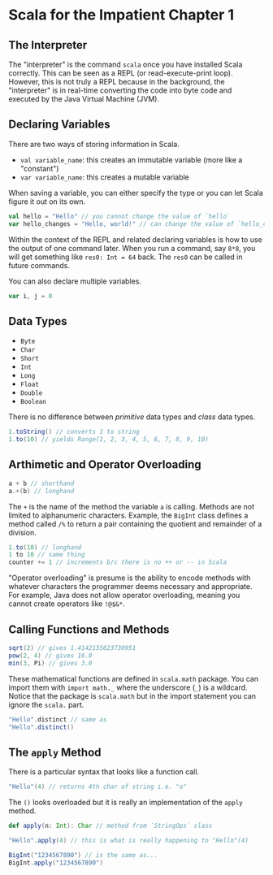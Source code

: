 # Scala for the Impatient Chapter 1

## The Interpreter

The "interpreter" is the command `scala` once you have installed Scala
correctly. This can be seen as a REPL (or read-execute-print loop). However,
this is not truly a REPL because in the background, the "interpreter" is in
real-time converting the code into byte code and executed by the Java Virtual
Machine (JVM).

## Declaring Variables

There are two ways of storing information in Scala. 

- `val variable_name`: this creates an immutable variable (more like a "constant")
- `var variable_name`: this creates a mutable variable

When saving a variable, you can either specify the type or you can let Scala
figure it out on its own.

```Scala
val hello = "Hello" // you cannot change the value of `hello`
var hello_changes = "Hello, world!" // can change the value of `hello_changes`
```

Within the context of the REPL and related declaring variables is how to use the
output of one command later. When you run a command, say `8*8`, you will get
something like `res0: Int = 64` back. The `res0` can be called in future
commands.

You can also declare multiple variables.

```Scala
var i, j = 0
```

## Data Types

- `Byte`
- `Char`
- `Short`
- `Int`
- `Long`
- `Float`
- `Double`
- `Boolean`

There is no difference between *primitive* data types and *class* data types. 

```Scala
1.toString() // converts 1 to string
1.to(10) // yields Range(1, 2, 3, 4, 5, 6, 7, 8, 9, 10)
```

## Arthimetic and Operator Overloading

```Scala
a + b // shorthand
a.+(b) // longhand
```

The `+` is the name of the method the variable `a` is calling. Methods are not
limited to alphanumeric characters. Example, the `BigInt` class defines a method
called `/%` to return a pair containing the quotient and remainder of a
division.

```Scala
1.to(10) // longhand
1 to 10 // same thing
counter += 1 // increments b/c there is no ++ or -- in Scala
```

"Operator overloading" is presume is the ability to encode methods with whatever
characters the programmer deems necessary and appropriate. For example, Java
does not allow operator overloading, meaning you cannot create operators like
`!@$&*`.

## Calling Functions and Methods

```Scala
sqrt(2) // gives 1.4142135623730951
pow(2, 4) // gives 16.0
min(3, Pi) // gives 3.0
```

These mathematical functions are defined in `scala.math` package. You can import
them with `import math._` where the underscore (`_`) is a wildcard. Notice that
the package is `scala.math` but in the import statement you can ignore the
`scala.` part.

```Scala
"Hello".distinct // same as
"Hello".distinct()
```

## The `apply` Method

There is a particular syntax that looks like a function call.

```Scala
"Hello"(4) // returns 4th char of string i.e. "o"
```

The `()` looks overloaded but it is really an implementation of the
`apply` method.

```Scala
def apply(n: Int): Char // method from `StringOps` class

"Hello".apply(4) // this is what is really happening to "Hello"(4)

BigInt("1234567890") // is the same as...
BigInt.apply("1234567890")
```
